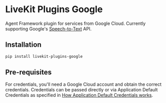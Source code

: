 # LiveKit Plugins Google

Agent Framework plugin for services from Google Cloud. Currently supporting Google's [Speech-to-Text](https://cloud.google.com/speech-to-text) API.

## Installation

```bash
pip install livekit-plugins-google
```

## Pre-requisites

For credentials, you'll need a Google Cloud account and obtain the correct credentials. Credentials can be passed directly or via Application Default Credentials as specified in [How Application Default Credentials works](https://cloud.google.com/docs/authentication/application-default-credentials).
